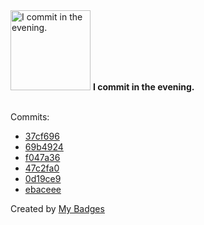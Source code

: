 <img src="https://github.com/my-badges/my-badges/blob/master/src/all-badges/time-of-commit/evening-commits.png?raw=true" alt="I commit in the evening." title="I commit in the evening." width="128">
<strong>I commit in the evening.</strong>
<br><br>

Commits:

- <a href="https://github.com/andrewjswan/EspHoMaTriXv2/commit/37cf69624b4c1cbfb10d8f16b196f0e51c819875">37cf696</a>
- <a href="https://github.com/andrewjswan/esphome-config/commit/69b492444f47910301da84bdeb64f8e020f8ed4f">69b4924</a>
- <a href="https://github.com/andrewjswan/EspHoMaTriXv2/commit/f047a36c545838aa97bb056c65e5ea462cc9e524">f047a36</a>
- <a href="https://github.com/andrewjswan/esphome-config/commit/47c2fa04c97724c97035486c14749355ce708139">47c2fa0</a>
- <a href="https://github.com/andrewjswan/esphome-config/commit/0d19ce97243912296d086752912610585d34d64d">0d19ce9</a>
- <a href="https://github.com/andrewjswan/EspHoMaTriXv2/commit/ebaceee0b7b459b3d4f38f7ff30cc04ed2af5307">ebaceee</a>


Created by <a href="https://github.com/my-badges/my-badges">My Badges</a>